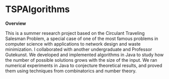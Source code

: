 # TSPAlgorithms

**Overview**

This is a summer research project based on the Circulant Traveling Salesman Problem, a special case of one of the most famous problems in
computer science with applications to network design and waste minimization. I collaborated with another undergraduate and Professor Gutekunst.
We developed and implemented algorithms in Java to study how the number of possible solutions grows with the size of the input. 
We ran numerical experiments in Java to conjecture theoretical results, and proved them using techniques from combinatorics and number theory.


